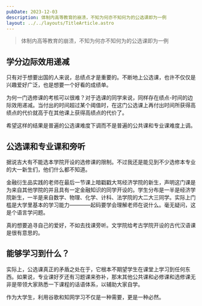 ```yaml
---
pubDate: 2023-12-03
description: 体制内高等教育的崩溃，不知为何亦不知何为的公选课即为一例
layout: ../../layouts/TitleArticle.astro
---
```


> 体制内高等教育的崩溃，不知为何亦不知何为的公选课即为一例

## 学分边际效用递减

只有对于想要出国的人来说，总绩点才是重要的。不断地上公选课，也许不仅仅是兴趣爱好广泛，也是想要一个好看的成绩单。

为何一门选修课的考核可以很难？对于选课的同学来说，同样存在绩点-时间的边际效用递减。当付出的时间超过某个阈值时，在这门公选课上再付出时间所获得高绩点的代价就高于在其他课上获得高绩点的代价了。

希望这样的结果是普遍的公选课难度下调而不是普遍的公共课和专业课难度上调。

## 公选课和专业课和旁听

据说吉大有不能选本学院开设的选修课的限制。不过我还是能见到不少选修本专业的大一新生们，他们什么都不知道。

金融衍生品实践的老师在最后一节课上暗戳戳大骂经济学院的新生，声明这门课是为来自其他学院的并且具有一定金融知识的同学开设的。学生分布是一半是经济学院新生，一半是来自数学、物理、化学、计科、法学院的大二大三同学。实际上门槛是大学里基本的学习能力————起码要学会理解老师在说什么。毫无疑问，这是个语言学问题。

真的想要追寻自己的爱好，不如去找课旁听。文学院给考古学院开设的古代汉语课是很有意思的。

## 能够学习到什么？

实际上，公选课真正的矛盾之处在于，它根本不期望学生在课堂上学习到任何东西。如果说，专业课好歹还有习题课来弥补，那末其他公共课和必修课和选修课无非是带领大家熟悉一下课程的话语体系，以辅助大家自学。

作为大学生，利用谷歌和知网学习不仅是一种需要，更是一种必然。
